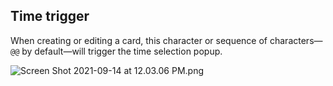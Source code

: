 ## Time trigger

When creating or editing a card, this character or sequence of characters—`@@` by default—will trigger the time selection popup.

<img alt="Screen Shot 2021-09-14 at 12.03.06 PM.png" srcset="/obsidian-kanban/Assets/Screen%20Shot%202021-09-14%20at%2012.03.06%20PM.png 2x">
